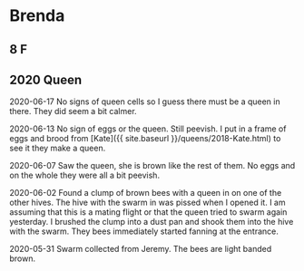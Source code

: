 # Brenda
## 8 F
## 2020 Queen

2020-06-17 No signs of queen cells so I guess there must be a queen in there.  They did seem a bit calmer.

2020-06-13 No sign of eggs or the queen.  Still peevish.  I put in a frame of eggs and brood from [Kate]({{ site.baseurl }}/queens/2018-Kate.html) to see it they make a queen.

2020-06-07 Saw the queen, she is brown like the rest of them.  No eggs and on the whole they were all a bit peevish.

2020-06-02 Found a clump of brown bees with a queen in on one of the other hives.  The hive with the swarm in was pissed when I opened it.  I am assuming that this is a mating flight or that the queen tried to swarm again yesterday.  I brushed the clump into a dust pan and shook them into the hive with the swarm.  They bees immediately started fanning at the entrance.  

2020-05-31 Swarm collected from Jeremy.  The bees are light banded brown.

